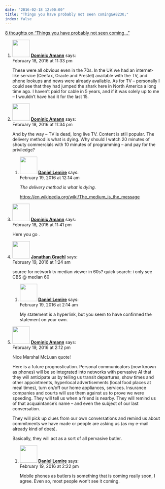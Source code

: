 ```yaml
---
date: "2016-02-18 12:00:00"
title: "Things you have probably not seen coming&#8230;"
index: false
---
```


[8 thoughts on &ldquo;Things you have probably not seen coming&#8230;&rdquo;](/lemire/blog/2016/02-18-things-you-have-probably-not-seen-coming)

<ol class="comment-list">
<li id="comment-227669" class="comment even thread-even depth-1">
<div class="comment-author vcard">
<img alt src="https://secure.gravatar.com/avatar/1b5f40ec7c1e07935001188ea498d188?s=56&#038;d=mm&#038;r=g" srcset="https://secure.gravatar.com/avatar/1b5f40ec7c1e07935001188ea498d188?s=112&#038;d=mm&#038;r=g 2x" class="avatar avatar-56 photo" height="56" width="56" decoding="async" /> <b class="fn"><a href="http://blog.lbs.ca/technology" class="url" rel="ugc external nofollow">Dominic Amann</a></b> <span class="says">says:</span> </div>
<div class="comment-metadata"><time datetime="2016-02-18T23:33:02+00:00">February 18, 2016 at 11:33 pm</time></a> </div>
<div class="comment-content">
<p>These were all obvious even in the 70s. In the UK we had an internet-like service (Ceefax, Oracle and Prestel) available with the TV, and phone lookups and news were already available. As for TV &#8211; personally I could see that they had jumped the shark here in North America a long time ago. I haven&rsquo;t paid for cable in 5 years, and if it was solely up to me &#8211; I wouldn&rsquo;t have had it for the last 15.</p>
</div>
</li>
<li id="comment-227670" class="comment odd alt thread-odd thread-alt depth-1 parent">
<div class="comment-author vcard">
<img alt src="https://secure.gravatar.com/avatar/1b5f40ec7c1e07935001188ea498d188?s=56&#038;d=mm&#038;r=g" srcset="https://secure.gravatar.com/avatar/1b5f40ec7c1e07935001188ea498d188?s=112&#038;d=mm&#038;r=g 2x" class="avatar avatar-56 photo" height="56" width="56" decoding="async" /> <b class="fn"><a href="http://blog.lbs.ca/technology" class="url" rel="ugc external nofollow">Dominic Amann</a></b> <span class="says">says:</span> </div>
<div class="comment-metadata"><time datetime="2016-02-18T23:34:45+00:00">February 18, 2016 at 11:34 pm</time></a> </div>
<div class="comment-content">
<p>And by the way &#8211; TV is dead, long live TV. Content is still popular. The delivery method is what is dying. Why should I watch 20 minutes of shouty commercials with 10 minutes of programming &#8211; and pay for the priviledge?</p>
</div>
<ol class="children">
<li id="comment-227692" class="comment byuser comment-author-lemire bypostauthor even depth-2">
<div class="comment-author vcard">
<img alt src="https://secure.gravatar.com/avatar/2ca999bef9535950f5b84281a4dab006?s=56&#038;d=mm&#038;r=g" srcset="https://secure.gravatar.com/avatar/2ca999bef9535950f5b84281a4dab006?s=112&#038;d=mm&#038;r=g 2x" class="avatar avatar-56 photo" height="56" width="56" loading="lazy" decoding="async" /> <b class="fn"><a href="https://lemire.me/en/" class="url" rel="ugc">Daniel Lemire</a></b> <span class="says">says:</span> </div>
<div class="comment-metadata"><time datetime="2016-02-19T00:14:38+00:00">February 19, 2016 at 12:14 am</time></a> </div>
<div class="comment-content">
<p><em>The delivery method is what is dying.</em></p>
<p><a href="https://en.wikipedia.org/wiki/The_medium_is_the_message" rel="nofollow ugc">https://en.wikipedia.org/wiki/The_medium_is_the_message</a></p>
</div>
</li>
</ol>
</li>
<li id="comment-227672" class="comment odd alt thread-even depth-1">
<div class="comment-author vcard">
<img alt src="https://secure.gravatar.com/avatar/1b5f40ec7c1e07935001188ea498d188?s=56&#038;d=mm&#038;r=g" srcset="https://secure.gravatar.com/avatar/1b5f40ec7c1e07935001188ea498d188?s=112&#038;d=mm&#038;r=g 2x" class="avatar avatar-56 photo" height="56" width="56" loading="lazy" decoding="async" /> <b class="fn"><a href="http://blog.lbs.ca/technology" class="url" rel="ugc external nofollow">Dominic Amann</a></b> <span class="says">says:</span> </div>
<div class="comment-metadata"><time datetime="2016-02-18T23:41:25+00:00">February 18, 2016 at 11:41 pm</time></a> </div>
<div class="comment-content">
<p>Here you go .</p>
</div>
</li>
<li id="comment-227713" class="comment even thread-odd thread-alt depth-1 parent">
<div class="comment-author vcard">
<img alt src="https://secure.gravatar.com/avatar/61b37304c7ed74039a1489c855cee69f?s=56&#038;d=mm&#038;r=g" srcset="https://secure.gravatar.com/avatar/61b37304c7ed74039a1489c855cee69f?s=112&#038;d=mm&#038;r=g 2x" class="avatar avatar-56 photo" height="56" width="56" loading="lazy" decoding="async" /> <b class="fn"><a href="http://graehl.org" class="url" rel="ugc external nofollow">Jonathan Graehl</a></b> <span class="says">says:</span> </div>
<div class="comment-metadata"><time datetime="2016-02-19T01:24:38+00:00">February 19, 2016 at 1:24 am</time></a> </div>
<div class="comment-content">
<p>source for network tv median viewer in 60s? quick search: i only see CBS @ median 60</p>
</div>
<ol class="children">
<li id="comment-227727" class="comment byuser comment-author-lemire bypostauthor odd alt depth-2">
<div class="comment-author vcard">
<img alt src="https://secure.gravatar.com/avatar/2ca999bef9535950f5b84281a4dab006?s=56&#038;d=mm&#038;r=g" srcset="https://secure.gravatar.com/avatar/2ca999bef9535950f5b84281a4dab006?s=112&#038;d=mm&#038;r=g 2x" class="avatar avatar-56 photo" height="56" width="56" loading="lazy" decoding="async" /> <b class="fn"><a href="https://lemire.me/en/" class="url" rel="ugc">Daniel Lemire</a></b> <span class="says">says:</span> </div>
<div class="comment-metadata"><time datetime="2016-02-19T02:14:13+00:00">February 19, 2016 at 2:14 am</time></a> </div>
<div class="comment-content">
<p>My statement is a hyperlink, but you seem to have confirmed the statement on your own.</p>
</div>
</li>
</ol>
</li>
<li id="comment-227810" class="comment even thread-even depth-1 parent">
<div class="comment-author vcard">
<img alt src="https://secure.gravatar.com/avatar/1b5f40ec7c1e07935001188ea498d188?s=56&#038;d=mm&#038;r=g" srcset="https://secure.gravatar.com/avatar/1b5f40ec7c1e07935001188ea498d188?s=112&#038;d=mm&#038;r=g 2x" class="avatar avatar-56 photo" height="56" width="56" loading="lazy" decoding="async" /> <b class="fn"><a href="http://blog.lbs.ca/technology" class="url" rel="ugc external nofollow">Dominic Amann</a></b> <span class="says">says:</span> </div>
<div class="comment-metadata"><time datetime="2016-02-19T14:12:16+00:00">February 19, 2016 at 2:12 pm</time></a> </div>
<div class="comment-content">
<p>Nice Marshal McLuan quote!</p>
<p>Here is a future prognostication. Personal communicators (now known as phones) will be so integrated into networks with pervasive AI that they will anticipate us by telling us transit departures, show times and other appointments, hyperlocal advertisements (local food places at meal times), turn on/off our home appliances, services. Insurance companies and courts will use them against us to prove we were speeding. They will tell us when a friend is nearby. They will remind us of that acquaintance&rsquo;s name &#8211; and even the subject of our last conversation. </p>
<p>They will pick up clues from our own conversations and remind us about commitments we have made or people are asking us (as my e-mail already kind of does).</p>
<p>Basically, they will act as a sort of all pervasive butler.</p>
</div>
<ol class="children">
<li id="comment-227811" class="comment byuser comment-author-lemire bypostauthor odd alt depth-2">
<div class="comment-author vcard">
<img alt src="https://secure.gravatar.com/avatar/2ca999bef9535950f5b84281a4dab006?s=56&#038;d=mm&#038;r=g" srcset="https://secure.gravatar.com/avatar/2ca999bef9535950f5b84281a4dab006?s=112&#038;d=mm&#038;r=g 2x" class="avatar avatar-56 photo" height="56" width="56" loading="lazy" decoding="async" /> <b class="fn"><a href="https://lemire.me/en/" class="url" rel="ugc">Daniel Lemire</a></b> <span class="says">says:</span> </div>
<div class="comment-metadata"><time datetime="2016-02-19T14:22:59+00:00">February 19, 2016 at 2:22 pm</time></a> </div>
<div class="comment-content">
<p>Mobile phones as butlers is something that is coming really soon, I agree. Even so, most people won&rsquo;t see it coming.</p>
</div>
</li>
</ol>
</li>
</ol>
